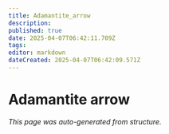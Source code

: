 ```yaml
---
title: Adamantite_arrow
description: 
published: true
date: 2025-04-07T06:42:11.709Z
tags: 
editor: markdown
dateCreated: 2025-04-07T06:42:09.571Z
---
```


# Adamantite arrow

*This page was auto-generated from structure.*